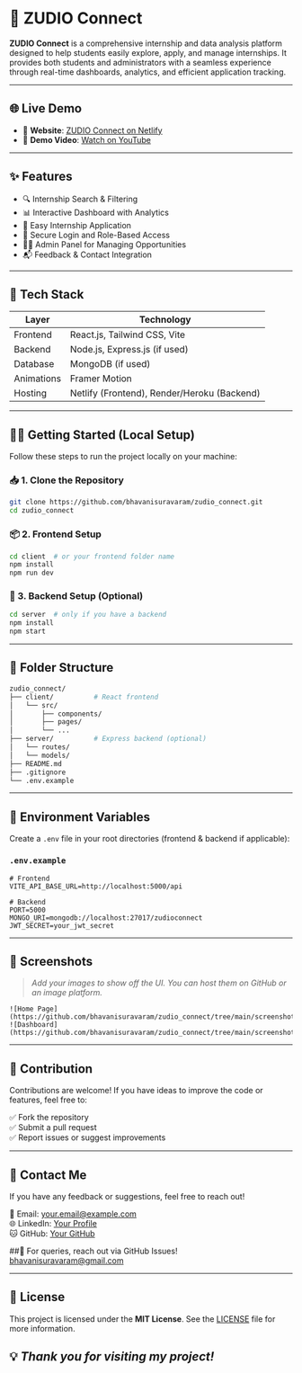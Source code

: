 
# 🚀 ZUDIO Connect

**ZUDIO Connect** is a comprehensive internship and data analysis platform designed to help students easily explore, apply, and manage internships. It provides both students and administrators with a seamless experience through real-time dashboards, analytics, and efficient application tracking.

---

## 🌐 Live Demo

- 🔗 **Website**: [ZUDIO Connect on Netlify](https://frolicking-bubblegum-83b6f6.netlify.app)
- 🎥 **Demo Video**: [Watch on YouTube](https://your-demo-video-link.com) <!-- Replace with actual video link -->

---

## ✨ Features

- 🔍 Internship Search & Filtering  
- 📊 Interactive Dashboard with Analytics  
- 📝 Easy Internship Application  
- 🔐 Secure Login and Role-Based Access  
- 🧑‍💼 Admin Panel for Managing Opportunities  
- 📬 Feedback & Contact Integration  

---

## 🧱 Tech Stack

| Layer      | Technology                         |
|------------|-------------------------------------|
| Frontend   | React.js, Tailwind CSS, Vite        |
| Backend    | Node.js, Express.js (if used)       |
| Database   | MongoDB (if used)                   |
| Animations | Framer Motion                       |
| Hosting    | Netlify (Frontend), Render/Heroku (Backend) |

---

## 🧑‍💻 Getting Started (Local Setup)

Follow these steps to run the project locally on your machine:

### 📥 1. Clone the Repository

```bash
git clone https://github.com/bhavanisuravaram/zudio_connect.git
cd zudio_connect
```

### 📦 2. Frontend Setup

```bash
cd client  # or your frontend folder name
npm install
npm run dev
```

### 🔧 3. Backend Setup (Optional)

```bash
cd server  # only if you have a backend
npm install
npm start
```

---

## 📁 Folder Structure

```bash
zudio_connect/
├── client/          # React frontend
│   └── src/
│       ├── components/
│       ├── pages/
│       └── ...
├── server/          # Express backend (optional)
│   └── routes/
│   └── models/
├── README.md
├── .gitignore
└── .env.example
```

---

## 🔐 Environment Variables

Create a `.env` file in your root directories (frontend & backend if applicable):

### `.env.example`

```env
# Frontend
VITE_API_BASE_URL=http://localhost:5000/api

# Backend
PORT=5000
MONGO_URI=mongodb://localhost:27017/zudioconnect
JWT_SECRET=your_jwt_secret
```

---

## 📸 Screenshots

> _Add your images to show off the UI. You can host them on GitHub or an image platform._

```
![Home Page](https://github.com/bhavanisuravaram/zudio_connect/tree/main/screenshots/student)
![Dashboard](https://github.com/bhavanisuravaram/zudio_connect/tree/main/screenshots/admin)
```

---

## 🤝 Contribution

Contributions are welcome! If you have ideas to improve the code or features, feel free to:

✅ Fork the repository  
✅ Submit a pull request  
✅ Report issues or suggest improvements  

---

## 📧 Contact Me
If you have any feedback or suggestions, feel free to reach out!

📩 Email: your.email@example.com  
🌐 LinkedIn: [Your Profile](https://www.linkedin.com/in/bhavani-suravaram/)  
🐱 GitHub: [Your GitHub](https://github.com/bhavanisuravaram)

##📩 For queries, reach out via GitHub Issues!
bhavanisuravaram@gmail.com



---

## 🔗 License

This project is licensed under the **MIT License**. See the [LICENSE](LICENSE) file for more information.

💡 *Thank you for visiting my project!*
---
